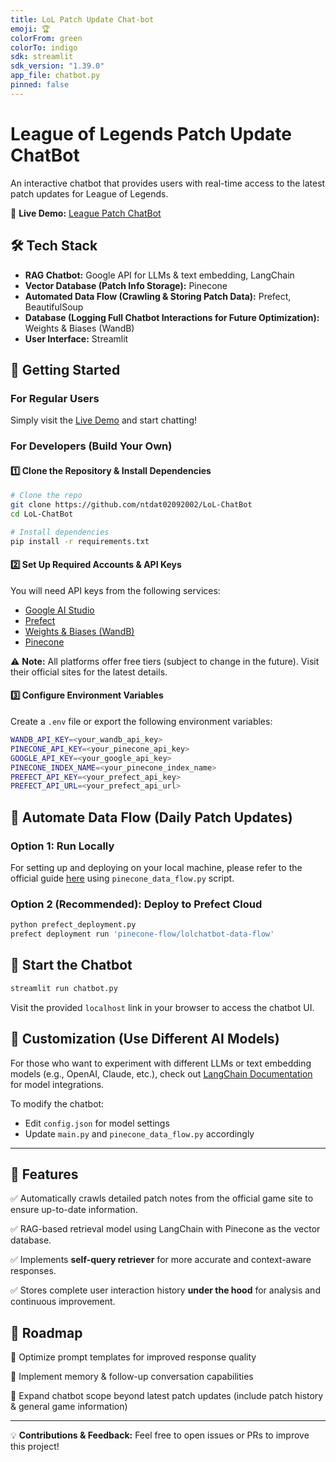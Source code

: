 ```yaml
---
title: LoL Patch Update Chat-bot
emoji: 🏆
colorFrom: green
colorTo: indigo
sdk: streamlit
sdk_version: "1.39.0"
app_file: chatbot.py
pinned: false
---
```


# League of Legends Patch Update ChatBot

An interactive chatbot that provides users with real-time access to the latest patch updates for League of Legends.

🚀 **Live Demo:** [League Patch ChatBot](https://ntdat02092002-lol-chatbot.hf.space)

## 🛠 Tech Stack

- **RAG Chatbot:** Google API for LLMs & text embedding, LangChain
- **Vector Database (Patch Info Storage):** Pinecone
- **Automated Data Flow (Crawling & Storing Patch Data):** Prefect, BeautifulSoup
- **Database (Logging Full Chatbot Interactions for Future Optimization):** Weights & Biases (WandB)
- **User Interface:** Streamlit

## 🚀 Getting Started

### For Regular Users

Simply visit the [Live Demo](https://ntdat02092002-lol-chatbot.hf.space) and start chatting!

### For Developers (Build Your Own)

#### 1️⃣ Clone the Repository & Install Dependencies

```bash
# Clone the repo
git clone https://github.com/ntdat02092002/LoL-ChatBot
cd LoL-ChatBot

# Install dependencies
pip install -r requirements.txt
```

#### 2️⃣ Set Up Required Accounts & API Keys

You will need API keys from the following services:

- [Google AI Studio](https://aistudio.google.com/)
- [Prefect](https://www.prefect.io/)
- [Weights & Biases (WandB)](https://wandb.ai/site)
- [Pinecone](https://www.pinecone.io/)

⚠️ **Note:** All platforms offer free tiers (subject to change in the future). Visit their official sites for the latest details.

#### 3️⃣ Configure Environment Variables

Create a `.env` file or export the following environment variables:

```bash
WANDB_API_KEY=<your_wandb_api_key>
PINECONE_API_KEY=<your_pinecone_api_key>
GOOGLE_API_KEY=<your_google_api_key>
PINECONE_INDEX_NAME=<your_pinecone_index_name>
PREFECT_API_KEY=<your_prefect_api_key>
PREFECT_API_URL=<your_prefect_api_url>
```

## 🔄 Automate Data Flow (Daily Patch Updates)

### Option 1: Run Locally

For setting up and deploying on your local machine, please refer to the official guide [here](https://docs.prefect.io/v3/deploy/run-flows-in-local-processes) using `pinecone_data_flow.py` script.

### Option 2 (Recommended): Deploy to Prefect Cloud

```bash
python prefect_deployment.py
prefect deployment run 'pinecone-flow/lolchatbot-data-flow'
```

## 🤖 Start the Chatbot

```bash
streamlit run chatbot.py
```

Visit the provided `localhost` link in your browser to access the chatbot UI.

## 🔧 Customization (Use Different AI Models)

For those who want to experiment with different LLMs or text embedding models (e.g., OpenAI, Claude, etc.), check out [LangChain Documentation](https://python.langchain.com/) for model integrations.

To modify the chatbot:

- Edit `config.json` for model settings
- Update `main.py` and `pinecone_data_flow.py` accordingly

---

## 🎯 Features

✅ Automatically crawls detailed patch notes from the official game site to ensure up-to-date information.

✅ RAG-based retrieval model using LangChain with Pinecone as the vector database.

✅ Implements **self-query retriever** for more accurate and context-aware responses.

✅ Stores complete user interaction history **under the hood** for analysis and continuous improvement.

## 🚀 Roadmap

🔹 Optimize prompt templates for improved response quality

🔹 Implement memory & follow-up conversation capabilities

🔹 Expand chatbot scope beyond latest patch updates (include patch history & general game information)

---

💡 **Contributions & Feedback:** Feel free to open issues or PRs to improve this project!


